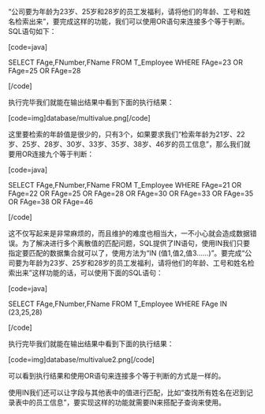 “公司要为年龄为23岁、25岁和28岁的员工发福利，请将他们的年龄、工号和姓名检索出来”，要完成这样的功能，我们可以使用OR语句来连接多个等于判断。SQL语句如下：
[code=java]
SELECT FAge,FNumber,FName FROM T_Employee WHERE FAge=23 OR FAge=25 OR FAge=28
[/code]
执行完毕我们就能在输出结果中看到下面的执行结果：
[code=img]database/multivalue.png[/code]
这里要检索的年龄值是很少的，只有3个，如果要求我们“检索年龄为21岁、22岁、25岁、28岁、30岁、33岁、35岁、38岁、46岁的员工信息”，那么我们就要用OR连接九个等于判断：
[code=java]
SELECT FAge,FNumber,FName FROM T_Employee WHERE FAge=21 OR FAge=22 OR FAge=25 OR FAge=28 OR FAge=30 OR FAge=33 OR FAge=35 OR FAge=38 OR FAge=46
[/code]
这不仅写起来是非常麻烦的，而且维护的难度也相当大，一不小心就会造成数据错误。为了解决进行多个离散值的匹配问题，SQL提供了IN语句，使用IN我们只要指定要匹配的数据集合就可以了，使用方法为“IN (值1,值2,值3……)”。要完成“公司要为年龄为23岁、25岁和28岁的员工发福利，请将他们的年龄、工号和姓名检索出来”这样功能的话，可以使用下面的SQL语句：
[code=java]
SELECT FAge,FNumber,FName FROM T_Employee WHERE FAge IN (23,25,28)
[/code]
执行完毕我们就能在输出结果中看到下面的执行结果：
[code=img]database/multivalue2.png[/code]
可以看到执行结果和使用OR语句来连接多个等于判断的方式是一样的。
使用IN我们还可以让字段与其他表中的值进行匹配，比如“查找所有姓名在迟到记录表中的员工信息”，要实现这样的功能就需要IN来搭配子查询来使用。